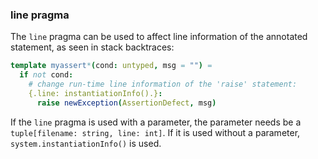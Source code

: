 ### line pragma

The `line` pragma can be used to affect line information of the
annotated statement, as seen in stack backtraces:

```nim
template myassert*(cond: untyped, msg = "") =
  if not cond:
    # change run-time line information of the 'raise' statement:
    {.line: instantiationInfo().}:
      raise newException(AssertionDefect, msg)
```

If the `line` pragma is used with a parameter, the parameter needs be a
`tuple[filename: string, line: int]`. If it is used without a parameter,
`system.instantiationInfo()` is used.

